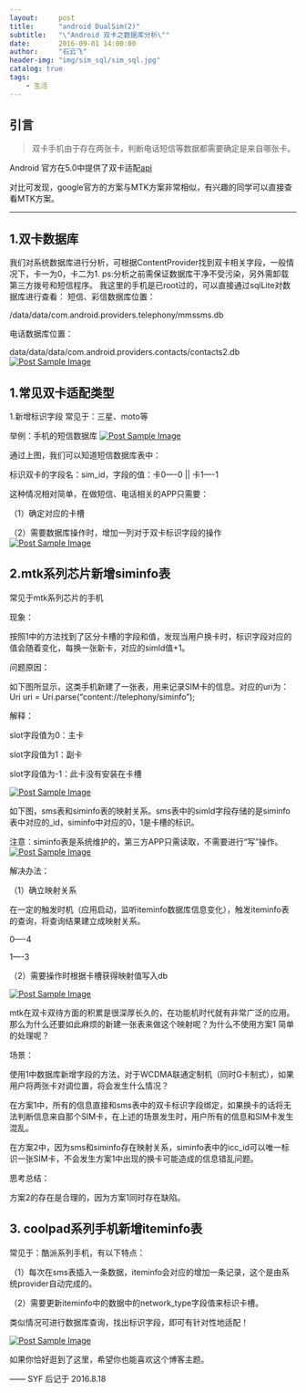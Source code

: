 ```yaml
---
layout:     post
title:      "android DualSim(2)"
subtitle:   "\"Android 双卡之数据库分析\""
date:       2016-09-01 14:00:00
author:     "石云飞"
header-img: "img/sim_sql/sim_sql.jpg"
catalog: true
tags:
    - 生活
---
```

> 


## 引言

>双卡手机由于存在两张卡，判断电话短信等数据都需要确定是来自哪张卡。

Android 官方在5.0中提供了双卡适配[api](https://developer.android.com/reference/android/telephony/SubscriptionManager.html#getActiveSubscriptionInfoList%28%29)

对比可发现，google官方的方案与MTK方案非常相似，有兴趣的同学可以直接查看MTK方案。




---

## 1.双卡数据库

我们对系统数据库进行分析，可根据ContentProvider找到双卡相关字段，一般情况下，卡一为0，卡二为1.
ps:分析之前需保证数据库干净不受污染，另外需卸载第三方拨号和短信程序。
我这里的手机是已root过的，可以直接通过sqlLite对数据库进行查看：
短信、彩信数据库位置：

/data/data/com.android.providers.telephony/mmssms.db

电话数据库位置：

data/data/data/com.android.providers.contacts/contacts2.db
<a href="#">
    <img src="{{ site.baseurl }}/img/19.png" alt="Post Sample Image">
</a>

## 1.常见双卡适配类型

1.新增标识字段
常见于：三星、moto等

举例：手机的短信数据库
<a href="#">
    <img src="{{ site.baseurl }}/img/31.png" alt="Post Sample Image">
</a>

通过上图，我们可以知道短信数据库表中：

标识双卡的字段名：sim_id，字段的值：卡0—-0 || 卡1—-1

这种情况相对简单，在做短信、电话相关的APP只需要：

（1）确定对应的卡槽

（2）需要数据库操作时，增加一列对于双卡标识字段的操作
<a href="#">
    <img src="{{ site.baseurl }}/img/41.png" alt="Post Sample Image">
</a>

## 2.mtk系列芯片新增siminfo表

常见于mtk系列芯片的手机

现象：

按照1中的方法找到了区分卡槽的字段和值，发现当用户换卡时，标识字段对应的值会随着变化，每换一张新卡，对应的simId值+1。

问题原因：

如下图所显示，这类手机新建了一张表，用来记录SIM卡的信息。对应的uri为：Uri uri = Uri.parse(“content://telephony/siminfo”);

解释：

slot字段值为0：主卡

slot字段值为1：副卡

slot字段值为-1：此卡没有安装在卡槽

<a href="#">
    <img src="{{ site.baseurl }}/img/52.png" alt="Post Sample Image">
</a>

如下图，sms表和siminfo表的映射关系。sms表中的simId字段存储的是siminfo表中对应的_id，siminfo中对应的0，1是卡槽的标识。

注意：siminfo表是系统维护的，第三方APP只需读取，不需要进行“写”操作。
<a href="#">
    <img src="{{ site.baseurl }}/img/71.png" alt="Post Sample Image">
</a>

解决办法：

（1）确立映射关系

在一定的触发时机（应用启动，监听iteminfo数据库信息变化），触发iteminfo表的查询，将查询结果建立成映射关系。

0—-4

1—-3

（2）需要操作时根据卡槽获得映射值写入db

<a href="#">
    <img src="{{ site.baseurl }}/img/661.png" alt="Post Sample Image">
</a>

mtk在双卡双待方面的积累是很深厚长久的，在功能机时代就有非常广泛的应用。那么为什么还要如此麻烦的新建一张表来做这个映射呢？为什么不使用方案1 简单的处理呢？

场景：

使用1中数据库新增字段的方法，对于WCDMA联通定制机（同时G卡制式），如果用户将两张卡对调位置，将会发生什么情况？

在方案1中，所有的信息直接和sms表中的双卡标识字段绑定，如果换卡的话将无法判断信息来自那个SIM卡，在上述的场景发生时，用户所有的信息和SIM卡发生混乱。

在方案2中，因为sms和siminfo存在映射关系，siminfo表中的icc_id可以唯一标识一张SIM卡，不会发生方案1中出现的换卡可能造成的信息错乱问题。

思考总结：

方案2的存在是合理的，因为方案1同时存在缺陷。

## 3. coolpad系列手机新增iteminfo表

常见于：酷派系列手机，有以下特点：

（1）每次在sms表插入一条数据，iteminfo会对应的增加一条记录，这个是由系统provider自动完成的。

（2）需要更新iteminfo中的数据中的network_type字段值来标识卡槽。

类似情况可进行数据库查询，找出标识字段，即可有针对性地适配！





<a href="#">
    <img src="{{ site.baseurl }}/img/sim_sql/sim_sql_end.jpg" alt="Post Sample Image">
</a>

如果你恰好逛到了这里，希望你也能喜欢这个博客主题。

—— SYF 后记于 2016.8.18



